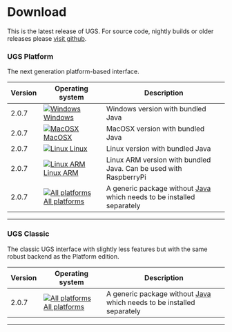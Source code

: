 # Download

This is the latest release of UGS. For source code, nightly builds or older releases please [visit github](https://github.com/winder/Universal-G-Code-Sender).

### UGS Platform
The next generation platform-based interface.

| Version | Operating system | Description |
| ------- | ---------------- | ----------- |
| 2.0.7   | [![Windows](../img/common/os_windows.png) Windows](https://ugs.jfrog.io/ugs/UGS/v2.0.7/ugs-platform-app-win.zip) | Windows version with bundled Java |
| 2.0.7   | [![MacOSX](../img/common/os_mac.png) MacOSX](https://ugs.jfrog.io/ugs/UGS/v2.0.7/ugs-platform-app-ios.dmg) | MacOSX version with bundled Java |
| 2.0.7   | [![Linux](../img/common/os_linux.png) Linux](https://ugs.jfrog.io/ugs/UGS/v2.0.7/ugs-platform-app-linux.tar.gz) | Linux version with bundled Java |
| 2.0.7   | [![Linux ARM](../img/common/os_linux_arm.png) Linux ARM](https://ugs.jfrog.io/ugs/UGS/v2.0.7/ugs-platform-app-pi.tar.gz) | Linux ARM version with bundled Java. Can be used with RaspberryPi |
| 2.0.7   | [![All platforms](../img/common/zip.png) All platforms](https://ugs.jfrog.io/ugs/UGS/v2.0.7/ugs-platform-app.zip) | A generic package without [Java][java_link] which needs to be installed separately |

<hr/>

### UGS Classic
The classic UGS interface with slightly less features but with the same robust backend as the Platform edition.

| Version | Operating system | Description |
| ------- | ----------------- | ----------- |
| 2.0.7   | [![All platforms](../img/common/zip.png) All platforms](https://ugs.jfrog.io/ugs/UGS/v2.0.7/UniversalGcodeSender.zip) | A generic package without [Java][java_link] which needs to be installed separately |

<hr/>

[java_link]: https://java.com/en/download/manual.jsp

